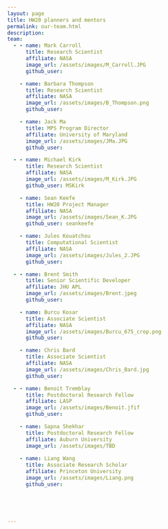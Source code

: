 ```yaml
---
layout: page
title: HW20 planners and mentors
permalink: our-team.html
description: 
team:
  - - name: Mark Carroll
      title: Research Scientist
      affiliate: NASA
      image_url: /assets/images/M_Carroll.JPG
      github_user: 

    - name: Barbara Thompson
      title: Research Scientist
      affiliate: NASA
      image_url: /assets/images/B_Thompson.png
      github_user: 

    - name: Jack Ma
      title: MPS Program Director
      affiliate: University of Maryland
      image_url: /assets/images/JMa.JPG
      github_user: 

  - - name: Michael Kirk
      title: Research Scientist
      affiliate: NASA
      image_url: /assets/images/M_Kirk.JPG
      github_user: MSKirk

    - name: Sean Keefe
      title: HW20 Project Manager
      affiliate: NASA
      image_url: /assets/images/Sean_K.JPG
      github_user: seankeefe

    - name: Jules Kouatchou
      title: Computational Scientist
      affiliate: NASA
      image_url: /assets/images/Jules_2.JPG
      github_user: 

  - - name: Brent Smith
      title: Senior Scientific Developer  
      affiliate: JHU APL
      image_url: /assets/images/Brent.jpeg
      github_user: 

    - name: Burcu Kosar
      title: Associate Scientist
      affiliate: NASA
      image_url: /assets/images/Burcu_675_crop.png
      github_user: 

    - name: Chris Bard
      title: Associate Scientist
      affiliate: NASA
      image_url: /assets/images/Chris_Bard.jpg
      github_user: 

  - - name: Benoit Tremblay
      title: Postdoctoral Research Fellow
      affiliate: LASP
      image_url: /assets/images/Benoit.jfif 
      github_user: 

    - name: Sapna Shekhar
      title: Postdoctoral Research Fellow
      affiliate: Auburn University
      image_url: /assets/images/TBD
      
    - name: Liang Wang
      title: Associate Research Scholar
      affiliate: Princeton University
      image_url: /assets/images/Liang.png
      github_user: 



    

---
```

